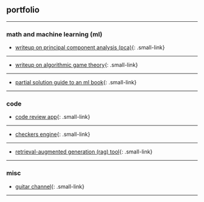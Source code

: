 <link href="https://fonts.googleapis.com/css2?family=Special+Elite&display=swap" rel="stylesheet">
<style>
    /* Define a class to style the smaller links */
    .small-link {
        font-size: 80%; /* You can adjust the percentage as needed */
        font-family: "Special Elite", monospace;
    }
</style>


## portfolio

---

### math and machine learning (ml)
- [writeup on principal component analysis (pca)](/pdf/PCA_Analysis_Paper.pdf){: .small-link}
---

- [writeup on algorithmic game theory](/pdf/FisherMarketsProject.pdf){: .small-link}
---

- [partial solution guide to an ml book](/pdf/Published_Mohri_Notes.pdf){: .small-link} <!-- <img src="images/dummy_thumbnail.jpg?raw=true"/> -->
---


### code

- [code review app](https://github.com/lucas-tucker/greptile_app){: .small-link}
---

- [checkers engine](https://github.com/lucas-tucker/Checkers-Engine){: .small-link}
---

- [retrieval-augmented generation (rag) tool](https://github.com/lucas-tucker/QuickRAG){: .small-link}
---

### misc

- [guitar channel](https://www.youtube.com/channel/UCt09JUmh4oMOzcaV8VFyyoQ){: .small-link}
---


